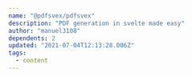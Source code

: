 ```yaml
---
name: "@pdfsvex/pdfsvex"
description: "PDF generation in svelte made easy"
author: "manuel3108"
dependents: 2
updated: "2021-07-04T12:13:28.006Z"
tags: 
  - content
---
```

